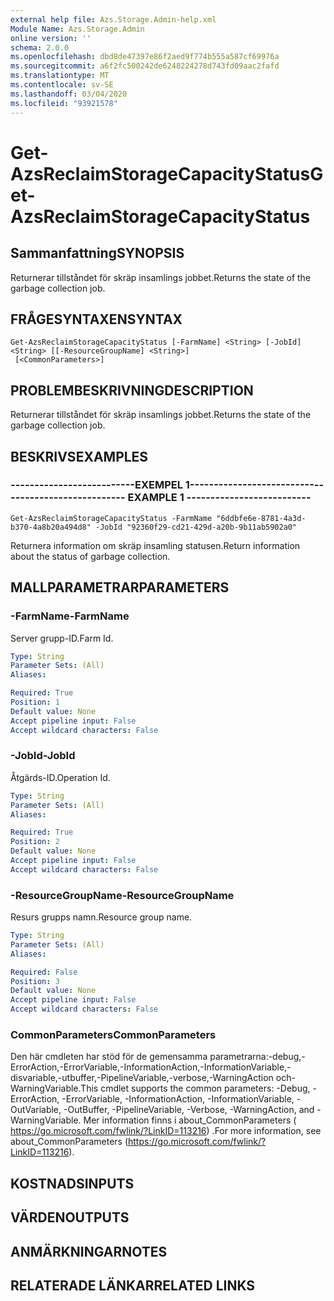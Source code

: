 ```yaml
---
external help file: Azs.Storage.Admin-help.xml
Module Name: Azs.Storage.Admin
online version: ''
schema: 2.0.0
ms.openlocfilehash: dbd8de47397e86f2aed9f774b555a587cf69976a
ms.sourcegitcommit: a6f2fc500242de6248224278d743fd09aac2fafd
ms.translationtype: MT
ms.contentlocale: sv-SE
ms.lasthandoff: 03/04/2020
ms.locfileid: "93921578"
---
```

# <span data-ttu-id="3fdb0-101">Get-AzsReclaimStorageCapacityStatus</span><span class="sxs-lookup"><span data-stu-id="3fdb0-101">Get-AzsReclaimStorageCapacityStatus</span></span>

## <span data-ttu-id="3fdb0-102">Sammanfattning</span><span class="sxs-lookup"><span data-stu-id="3fdb0-102">SYNOPSIS</span></span>
<span data-ttu-id="3fdb0-103">Returnerar tillståndet för skräp insamlings jobbet.</span><span class="sxs-lookup"><span data-stu-id="3fdb0-103">Returns the state of the garbage collection job.</span></span>

## <span data-ttu-id="3fdb0-104">FRÅGESYNTAXEN</span><span class="sxs-lookup"><span data-stu-id="3fdb0-104">SYNTAX</span></span>

```
Get-AzsReclaimStorageCapacityStatus [-FarmName] <String> [-JobId] <String> [[-ResourceGroupName] <String>]
 [<CommonParameters>]
```

## <span data-ttu-id="3fdb0-105">PROBLEMBESKRIVNING</span><span class="sxs-lookup"><span data-stu-id="3fdb0-105">DESCRIPTION</span></span>
<span data-ttu-id="3fdb0-106">Returnerar tillståndet för skräp insamlings jobbet.</span><span class="sxs-lookup"><span data-stu-id="3fdb0-106">Returns the state of the garbage collection job.</span></span>

## <span data-ttu-id="3fdb0-107">BESKRIVS</span><span class="sxs-lookup"><span data-stu-id="3fdb0-107">EXAMPLES</span></span>

### <span data-ttu-id="3fdb0-108">--------------------------EXEMPEL 1--------------------------</span><span class="sxs-lookup"><span data-stu-id="3fdb0-108">-------------------------- EXAMPLE 1 --------------------------</span></span>
```
Get-AzsReclaimStorageCapacityStatus -FarmName "6ddbfe6e-8781-4a3d-b370-4a8b20a494d8" -JobId "92360f29-cd21-429d-a20b-9b11ab5902a0"
```

<span data-ttu-id="3fdb0-109">Returnera information om skräp insamling statusen.</span><span class="sxs-lookup"><span data-stu-id="3fdb0-109">Return information about the status of garbage collection.</span></span>

## <span data-ttu-id="3fdb0-110">MALLPARAMETRAR</span><span class="sxs-lookup"><span data-stu-id="3fdb0-110">PARAMETERS</span></span>

### <span data-ttu-id="3fdb0-111">-FarmName</span><span class="sxs-lookup"><span data-stu-id="3fdb0-111">-FarmName</span></span>
<span data-ttu-id="3fdb0-112">Server grupp-ID.</span><span class="sxs-lookup"><span data-stu-id="3fdb0-112">Farm Id.</span></span>

```yaml
Type: String
Parameter Sets: (All)
Aliases: 

Required: True
Position: 1
Default value: None
Accept pipeline input: False
Accept wildcard characters: False
```

### <span data-ttu-id="3fdb0-113">-JobId</span><span class="sxs-lookup"><span data-stu-id="3fdb0-113">-JobId</span></span>
<span data-ttu-id="3fdb0-114">Åtgärds-ID.</span><span class="sxs-lookup"><span data-stu-id="3fdb0-114">Operation Id.</span></span>

```yaml
Type: String
Parameter Sets: (All)
Aliases: 

Required: True
Position: 2
Default value: None
Accept pipeline input: False
Accept wildcard characters: False
```

### <span data-ttu-id="3fdb0-115">-ResourceGroupName</span><span class="sxs-lookup"><span data-stu-id="3fdb0-115">-ResourceGroupName</span></span>
<span data-ttu-id="3fdb0-116">Resurs grupps namn.</span><span class="sxs-lookup"><span data-stu-id="3fdb0-116">Resource group name.</span></span>

```yaml
Type: String
Parameter Sets: (All)
Aliases: 

Required: False
Position: 3
Default value: None
Accept pipeline input: False
Accept wildcard characters: False
```

### <span data-ttu-id="3fdb0-117">CommonParameters</span><span class="sxs-lookup"><span data-stu-id="3fdb0-117">CommonParameters</span></span>
<span data-ttu-id="3fdb0-118">Den här cmdleten har stöd för de gemensamma parametrarna:-debug,-ErrorAction,-ErrorVariable,-InformationAction,-InformationVariable,-disvariable,-utbuffer,-PipelineVariable,-verbose,-WarningAction och-WarningVariable.</span><span class="sxs-lookup"><span data-stu-id="3fdb0-118">This cmdlet supports the common parameters: -Debug, -ErrorAction, -ErrorVariable, -InformationAction, -InformationVariable, -OutVariable, -OutBuffer, -PipelineVariable, -Verbose, -WarningAction, and -WarningVariable.</span></span> <span data-ttu-id="3fdb0-119">Mer information finns i about_CommonParameters ( https://go.microsoft.com/fwlink/?LinkID=113216) .</span><span class="sxs-lookup"><span data-stu-id="3fdb0-119">For more information, see about_CommonParameters (https://go.microsoft.com/fwlink/?LinkID=113216).</span></span>

## <span data-ttu-id="3fdb0-120">KOSTNADS</span><span class="sxs-lookup"><span data-stu-id="3fdb0-120">INPUTS</span></span>

## <span data-ttu-id="3fdb0-121">VÄRDEN</span><span class="sxs-lookup"><span data-stu-id="3fdb0-121">OUTPUTS</span></span>

## <span data-ttu-id="3fdb0-122">ANMÄRKNINGAR</span><span class="sxs-lookup"><span data-stu-id="3fdb0-122">NOTES</span></span>

## <span data-ttu-id="3fdb0-123">RELATERADE LÄNKAR</span><span class="sxs-lookup"><span data-stu-id="3fdb0-123">RELATED LINKS</span></span>

